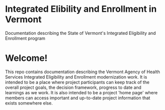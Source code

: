 # Integrated Elibility and Enrollment in Vermont
Documentation describing the State of Vermont's Integrated Eligibility and Enrollment program

# Welcome!
This repo contains documentation describing the Vermont Agency of Health Services Integrated Eligibility and Enrollment modernization work. It is intended to be a place where project participants can keep track of the overall project goals, the decision framework, progress to date and learnings as we work. It is also intended to be a project 'home page' where members can access important and up-to-date project information that exists somewhere else.

